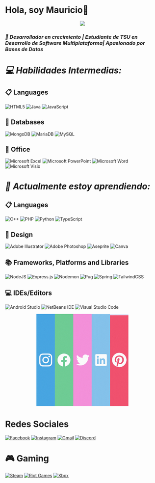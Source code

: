 # **Hola, soy Mauricio👋**

<div id="header" align="center">
  <img src="https://i.giphy.com/media/v1.Y2lkPTc5MGI3NjExYjdkbTdxdDJ2aW50eWFxM2x5eGJuMHNtb3pkbnludWxhZTl4cGdrZCZlcD12MV9pbnRlcm5hbF9naWZfYnlfaWQmY3Q9Zw/jAe22Ec5iICCk/giphy.gif" width="300"/>
</div>

### *🚀 Desarrollador en crecimiento | Estudiante de TSU en Desarrollo de Software Multiplataforma| Apasionado por Bases de Datos*

# ***💻 Habilidades Intermedias:***
## **📋 Languages**
![HTML5](https://img.shields.io/badge/html5-%23E34F26.svg?style=for-the-badge&logo=html5&logoColor=white)
![Java](https://img.shields.io/badge/java-%23ED8B00.svg?style=for-the-badge&logo=openjdk&logoColor=white)
![JavaScript](https://img.shields.io/badge/javascript-%23323330.svg?style=for-the-badge&logo=javascript&logoColor=%23F7DF1E)

## **💾 Databases**
![MongoDB](https://img.shields.io/badge/MongoDB-%234ea94b.svg?style=for-the-badge&logo=mongodb&logoColor=white)
![MariaDB](https://img.shields.io/badge/MariaDB-003545?style=for-the-badge&logo=mariadb&logoColor=white)
![MySQL](https://img.shields.io/badge/mysql-4479A1.svg?style=for-the-badge&logo=mysql&logoColor=white)

## **🏢 Office**
![Microsoft Excel](https://img.shields.io/badge/Microsoft_Excel-217346?style=for-the-badge&logo=microsoft-excel&logoColor=white)
![Microsoft PowerPoint](https://img.shields.io/badge/Microsoft_PowerPoint-B7472A?style=for-the-badge&logo=microsoft-powerpoint&logoColor=white)
![Microsoft Word](https://img.shields.io/badge/Microsoft_Word-2B579A?style=for-the-badge&logo=microsoft-word&logoColor=white)
![Microsoft Visio ](https://img.shields.io/badge/Microsoft_Visio-3955A3?style=for-the-badge&logo=microsoft-visio&logoColor=white)

# ***🌱 Actualmente estoy aprendiendo:***
## **📋 Languages**
![C++](https://img.shields.io/badge/c++-%2300599C.svg?style=for-the-badge&logo=c%2B%2B&logoColor=white)
![PHP](https://img.shields.io/badge/php-%23777BB4.svg?style=for-the-badge&logo=php&logoColor=white)
![Python](https://img.shields.io/badge/python-3670A0?style=for-the-badge&logo=python&logoColor=ffdd54)
![TypeScript](https://img.shields.io/badge/typescript-%23007ACC.svg?style=for-the-badge&logo=typescript&logoColor=white)

## **🎨 Design**
![Adobe Illustrator](https://img.shields.io/badge/adobe%20illustrator-%23FF9A00.svg?style=for-the-badge&logo=adobe%20illustrator&logoColor=white)
![Adobe Photoshop](https://img.shields.io/badge/adobe%20photoshop-%2331A8FF.svg?style=for-the-badge&logo=adobe%20photoshop&logoColor=white)
![Aseprite](https://img.shields.io/badge/Aseprite-FFFFFF?style=for-the-badge&logo=Aseprite&logoColor=#7D929E)
![Canva](https://img.shields.io/badge/Canva-%2300C4CC.svg?style=for-the-badge&logo=Canva&logoColor=white)

## **📚 Frameworks, Platforms and Libraries**
![NodeJS](https://img.shields.io/badge/node.js-6DA55F?style=for-the-badge&logo=node.js&logoColor=white)
![Express.js](https://img.shields.io/badge/express.js-%23404d59.svg?style=for-the-badge&logo=express&logoColor=%2361DAFB)
![Nodemon](https://img.shields.io/badge/NODEMON-%23323330.svg?style=for-the-badge&logo=nodemon&logoColor=%BBDEAD)
![Pug](https://img.shields.io/badge/Pug-FFF?style=for-the-badge&logo=pug&logoColor=A86454)
![Spring](https://img.shields.io/badge/spring-%236DB33F.svg?style=for-the-badge&logo=spring&logoColor=white)
![TailwindCSS](https://img.shields.io/badge/tailwindcss-%2338B2AC.svg?style=for-the-badge&logo=tailwind-css&logoColor=white)

## **💻 IDEs/Editors**
![Android Studio](https://img.shields.io/badge/android%20studio-346ac1?style=for-the-badge&logo=android%20studio&logoColor=white)
![NetBeans IDE](https://img.shields.io/badge/NetBeansIDE-1B6AC6.svg?style=for-the-badge&logo=apache-netbeans-ide&logoColor=white)
![Visual Studio Code](https://img.shields.io/badge/Visual%20Studio%20Code-0078d7.svg?style=for-the-badge&logo=visual-studio-code&logoColor=white)


<div id="header" align="center">
  <img src="redes.gif" width="300"/>
</div>

# **Redes Sociales**  

[![Facebook](https://img.shields.io/badge/Facebook-%231877F2.svg?style=for-the-badge&logo=Facebook&logoColor=white)](https://www.facebook.com/profile.php?id=100059315254005)
[![Instagram](https://img.shields.io/badge/Instagram-%23E4405F.svg?style=for-the-badge&logo=Instagram&logoColor=white)](https://www.instagram.com/mauriciorg_25/)
[![Gmail](https://img.shields.io/badge/Gmail-D14836?style=for-the-badge&logo=gmail&logoColor=white)](mailto:elmau0834x@gmail.com)
[![Discord](https://img.shields.io/badge/Discord-%235865F2.svg?style=for-the-badge&logo=discord&logoColor=white)](https://discordapp.com/users/710156578669723738
)

# **🎮 Gaming**
[![Steam](https://img.shields.io/badge/steam-%23000000.svg?style=for-the-badge&logo=steam&logoColor=white)](https://steamcommunity.com/profiles/76561199344039966)
[![Riot Games](https://img.shields.io/badge/riotgames-D32936.svg?style=for-the-badge&logo=riotgames&logoColor=white)](ELMAU0834X#LAN)
[![Xbox](https://img.shields.io/badge/xbox-%23107C10.svg?style=for-the-badge&logo=xbox&logoColor=white)](https://www.xbox.com/es-MX/play/user/MauRG260821)
